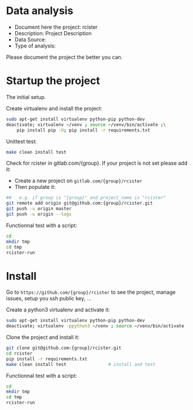 # Data analysis
- Document here the project: rcister
- Description: Project Description
- Data Source:
- Type of analysis:

Please document the project the better you can.

# Startup the project

The initial setup.

Create virtualenv and install the project:
```bash
sudo apt-get install virtualenv python-pip python-dev
deactivate; virtualenv ~/venv ; source ~/venv/bin/activate ;\
    pip install pip -U; pip install -r requirements.txt
```

Unittest test:
```bash
make clean install test
```

Check for rcister in gitlab.com/{group}.
If your project is not set please add it:

- Create a new project on `gitlab.com/{group}/rcister`
- Then populate it:

```bash
##   e.g. if group is "{group}" and project_name is "rcister"
git remote add origin git@github.com:{group}/rcister.git
git push -u origin master
git push -u origin --tags
```

Functionnal test with a script:

```bash
cd
mkdir tmp
cd tmp
rcister-run
```

# Install

Go to `https://github.com/{group}/rcister` to see the project, manage issues,
setup you ssh public key, ...

Create a python3 virtualenv and activate it:

```bash
sudo apt-get install virtualenv python-pip python-dev
deactivate; virtualenv -ppython3 ~/venv ; source ~/venv/bin/activate
```

Clone the project and install it:

```bash
git clone git@github.com:{group}/rcister.git
cd rcister
pip install -r requirements.txt
make clean install test                # install and test
```
Functionnal test with a script:

```bash
cd
mkdir tmp
cd tmp
rcister-run
```
